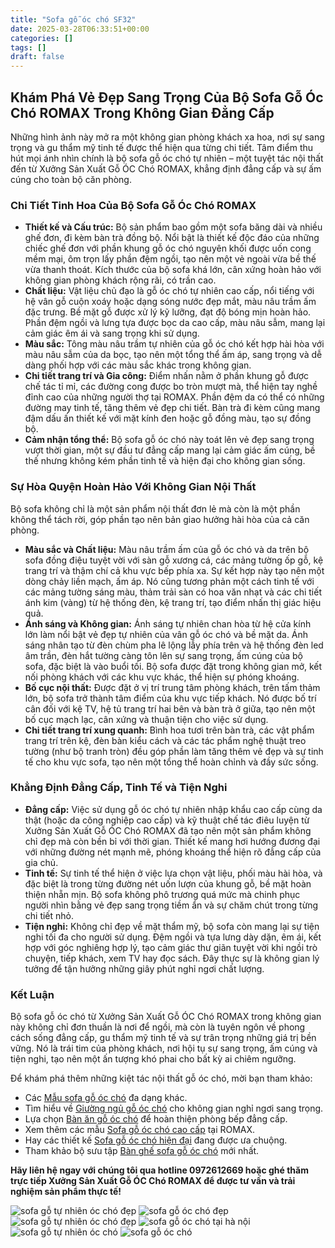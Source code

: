 ```yaml
---
title: "Sofa gỗ óc chó SF32"
date: 2025-03-28T06:33:51+00:00
categories: []
tags: []
draft: false
---
```

## Khám Phá Vẻ Đẹp Sang Trọng Của Bộ Sofa Gỗ Óc Chó ROMAX Trong Không Gian Đẳng Cấp

Những hình ảnh này mở ra một không gian phòng khách xa hoa, nơi sự sang trọng và gu thẩm mỹ tinh tế được thể hiện qua từng chi tiết. Tâm điểm thu hút mọi ánh nhìn chính là bộ sofa gỗ óc chó tự nhiên – một tuyệt tác nội thất đến từ Xưởng Sản Xuất Gỗ ÓC Chó ROMAX, khẳng định đẳng cấp và sự ấm cúng cho toàn bộ căn phòng.

### Chi Tiết Tinh Hoa Của Bộ Sofa Gỗ Óc Chó ROMAX

* **Thiết kế và Cấu trúc:** Bộ sản phẩm bao gồm một sofa băng dài và nhiều ghế đơn, đi kèm bàn trà đồng bộ. Nổi bật là thiết kế độc đáo của những chiếc ghế đơn với phần khung gỗ óc chó nguyên khối được uốn cong mềm mại, ôm trọn lấy phần đệm ngồi, tạo nên một vẻ ngoài vừa bề thế vừa thanh thoát. Kích thước của bộ sofa khá lớn, cân xứng hoàn hảo với không gian phòng khách rộng rãi, có trần cao.
* **Chất liệu:** Vật liệu chủ đạo là gỗ óc chó tự nhiên cao cấp, nổi tiếng với hệ vân gỗ cuộn xoáy hoặc dạng sóng nước đẹp mắt, màu nâu trầm ấm đặc trưng. Bề mặt gỗ được xử lý kỹ lưỡng, đạt độ bóng mịn hoàn hảo. Phần đệm ngồi và lưng tựa được bọc da cao cấp, màu nâu sẫm, mang lại cảm giác êm ái và sang trọng khi sử dụng.
* **Màu sắc:** Tông màu nâu trầm tự nhiên của gỗ óc chó kết hợp hài hòa với màu nâu sẫm của da bọc, tạo nên một tổng thể ấm áp, sang trọng và dễ dàng phối hợp với các màu sắc khác trong không gian.
* **Chi tiết trang trí và Gia công:** Điểm nhấn nằm ở phần khung gỗ được chế tác tỉ mỉ, các đường cong được bo tròn mượt mà, thể hiện tay nghề đỉnh cao của những người thợ tại ROMAX. Phần đệm da có thể có những đường may tinh tế, tăng thêm vẻ đẹp chi tiết. Bàn trà đi kèm cũng mang đậm dấu ấn thiết kế với mặt kính đen hoặc gỗ đồng màu, tạo sự đồng bộ.
* **Cảm nhận tổng thể:** Bộ sofa gỗ óc chó này toát lên vẻ đẹp sang trọng vượt thời gian, một sự đầu tư đẳng cấp mang lại cảm giác ấm cúng, bề thế nhưng không kém phần tinh tế và hiện đại cho không gian sống.

### Sự Hòa Quyện Hoàn Hảo Với Không Gian Nội Thất

Bộ sofa không chỉ là một sản phẩm nội thất đơn lẻ mà còn là một phần không thể tách rời, góp phần tạo nên bản giao hưởng hài hòa của cả căn phòng.

* **Màu sắc và Chất liệu:** Màu nâu trầm ấm của gỗ óc chó và da trên bộ sofa đồng điệu tuyệt vời với sàn gỗ xương cá, các mảng tường ốp gỗ, kệ trang trí và thậm chí cả khu vực bếp phía xa. Sự kết hợp này tạo nên một dòng chảy liền mạch, ấm áp. Nó cũng tương phản một cách tinh tế với các mảng tường sáng màu, thảm trải sàn có hoa văn nhạt và các chi tiết ánh kim (vàng) từ hệ thống đèn, kệ trang trí, tạo điểm nhấn thị giác hiệu quả.
* **Ánh sáng và Không gian:** Ánh sáng tự nhiên chan hòa từ hệ cửa kính lớn làm nổi bật vẻ đẹp tự nhiên của vân gỗ óc chó và bề mặt da. Ánh sáng nhân tạo từ đèn chùm pha lê lộng lẫy phía trên và hệ thống đèn led âm trần, đèn hắt tường càng tôn lên sự sang trọng, ấm cúng của bộ sofa, đặc biệt là vào buổi tối. Bộ sofa được đặt trong không gian mở, kết nối phòng khách với các khu vực khác, thể hiện sự phóng khoáng.
* **Bố cục nội thất:** Được đặt ở vị trí trung tâm phòng khách, trên tấm thảm lớn, bộ sofa trở thành tâm điểm của khu vực tiếp khách. Nó được bố trí cân đối với kệ TV, hệ tủ trang trí hai bên và bàn trà ở giữa, tạo nên một bố cục mạch lạc, cân xứng và thuận tiện cho việc sử dụng.
* **Chi tiết trang trí xung quanh:** Bình hoa tươi trên bàn trà, các vật phẩm trang trí trên kệ, đèn bàn kiểu cách và các tác phẩm nghệ thuật treo tường (như bộ tranh tròn) đều góp phần làm tăng thêm vẻ đẹp và sự tinh tế cho khu vực sofa, tạo nên một tổng thể hoàn chỉnh và đầy sức sống.

### Khẳng Định Đẳng Cấp, Tinh Tế và Tiện Nghi

* **Đẳng cấp:** Việc sử dụng gỗ óc chó tự nhiên nhập khẩu cao cấp cùng da thật (hoặc da công nghiệp cao cấp) và kỹ thuật chế tác điêu luyện từ Xưởng Sản Xuất Gỗ ÓC Chó ROMAX đã tạo nên một sản phẩm không chỉ đẹp mà còn bền bỉ với thời gian. Thiết kế mang hơi hướng đương đại với những đường nét mạnh mẽ, phóng khoáng thể hiện rõ đẳng cấp của gia chủ.
* **Tinh tế:** Sự tinh tế thể hiện ở việc lựa chọn vật liệu, phối màu hài hòa, và đặc biệt là trong từng đường nét uốn lượn của khung gỗ, bề mặt hoàn thiện nhẵn mịn. Bộ sofa không phô trương quá mức mà chinh phục người nhìn bằng vẻ đẹp sang trọng tiềm ẩn và sự chăm chút trong từng chi tiết nhỏ.
* **Tiện nghi:** Không chỉ đẹp về mặt thẩm mỹ, bộ sofa còn mang lại sự tiện nghi tối đa cho người sử dụng. Đệm ngồi và tựa lưng dày dặn, êm ái, kết hợp với góc nghiêng hợp lý, tạo cảm giác thư giãn tuyệt vời khi ngồi trò chuyện, tiếp khách, xem TV hay đọc sách. Đây thực sự là không gian lý tưởng để tận hưởng những giây phút nghỉ ngơi chất lượng.

### Kết Luận

Bộ sofa gỗ óc chó từ Xưởng Sản Xuất Gỗ ÓC Chó ROMAX trong không gian này không chỉ đơn thuần là nơi để ngồi, mà còn là tuyên ngôn về phong cách sống đẳng cấp, gu thẩm mỹ tinh tế và sự trân trọng những giá trị bền vững. Nó là trái tim của phòng khách, nơi hội tụ sự sang trọng, ấm cúng và tiện nghi, tạo nên một ấn tượng khó phai cho bất kỳ ai chiêm ngưỡng.

Để khám phá thêm những kiệt tác nội thất gỗ óc chó, mời bạn tham khảo:

* Các [Mẫu sofa gỗ óc chó](https://romax.vn/danh-muc/phong-khach/sofa-go-oc-cho/ "Tham khảo các mẫu sofa gỗ óc chó đẹp") đa dạng khác.
* Tìm hiểu về [Giường ngủ gỗ óc chó](https://romax.vn/danh-muc/phong-ngu/giuong-go-oc-cho/ "Xem các mẫu giường ngủ gỗ óc chó") cho không gian nghỉ ngơi sang trọng.
* Lựa chọn [Bàn ăn gỗ óc chó](https://romax.vn/danh-muc/phong-bep/ban-an-go-oc-cho/ "Khám phá bàn ăn gỗ óc chó cao cấp") để hoàn thiện phòng bếp đẳng cấp.
* Xem thêm các mẫu [Sofa gỗ óc chó cao cấp](https://romax.vn/danh-muc/phong-khach/sofa-go-oc-cho/ "Bộ sưu tập sofa gỗ óc chó cao cấp") tại ROMAX.
* Hay các thiết kế [Sofa gỗ óc chó hiện đại](https://romax.vn/danh-muc/phong-khach/sofa-go-oc-cho/ "Các mẫu sofa gỗ óc chó hiện đại") đang được ưa chuộng.
* Tham khảo bộ sưu tập [Bàn ghế sofa gỗ óc chó](https://romax.vn/danh-muc/phong-khach/sofa-go-oc-cho/ "Bàn ghế sofa gỗ óc chó tự nhiên") mới nhất.

**Hãy liên hệ ngay với chúng tôi qua hotline 0972612669 hoặc ghé thăm trực tiếp Xưởng Sản Xuất Gỗ ÓC Chó ROMAX để được tư vấn và trải nghiệm sản phẩm thực tế!**

![sofa gỗ tự nhiên óc chó đẹp](/img/sofa/sf32/sofa-go-oc-cho-sf32-1.webp)
![sofa gỗ óc chó đẹp](/img/sofa/sf32/sofa-go-oc-cho-sf32-2.webp)
![sofa gỗ tự nhiên óc chó đẹp](/img/sofa/sf32/sofa-go-oc-cho-sf32-3.webp)
![sofa gỗ óc chó tại hà nội](/img/sofa/sf32/sofa-go-oc-cho-sf32-4.webp)
![sofa gỗ tự nhiên óc chó](/img/sofa/sf32/sofa-go-oc-cho-sf32-5.webp)
![sofa gỗ óc chó](/img/sofa/sf32/sofa-go-oc-cho-sf32-6.webp)